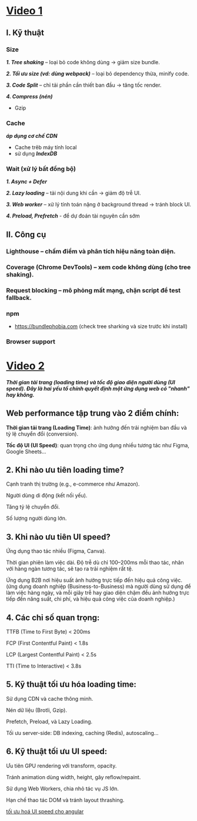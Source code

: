 # [Video 1](https://www.youtube.com/watch?v=WE2N07bd8ro&t=315s)
## I. Kỹ thuật

### Size

***1. Tree shaking*** – loại bỏ code không dùng → giảm size bundle.

***2. Tối ưu size (vd: dùng webpack)*** – loại bỏ dependency thừa, minify code.

***3. Code Split*** – chỉ tải phần cần thiết ban đầu → tăng tốc render.

***4. Compress (nén)***
- Gzip

### Cache 
***áp dụng cơ chế CDN***
- Cache trêb máy tính local
- sử dụng ***IndexDB***
      
### Wait (xử lý bất đồng bộ)
***1. Async + Defer***

***2. Lazy loading*** – tải nội dung khi cần → giảm độ trễ UI.

***3. Web worker*** – xử lý tính toán nặng ở background thread → tránh block UI.

***4. Preload, Prefretch*** - để dự đoán tài nguyên cần sớm

## II. Công cụ

### Lighthouse – chấm điểm và phân tích hiệu năng toàn diện.

### Coverage (Chrome DevTools) – xem code không dùng (cho tree shaking).

### Request blocking – mô phỏng mất mạng, chặn script để test fallback.

### npm
- https://bundlephobia.com (check tree sharking và size trước khi install)

### Browser support


# [Video 2](https://www.youtube.com/watch?v=KUdqbIHn8Ic)

***Thời gian tải trang (loading time) và tốc độ giao diện người dùng (UI speed). Đây là hai yếu tố chính quyết định một ứng dụng web có "nhanh" hay không.***

## Web performance tập trung vào 2 điểm chính:

**Thời gian tải trang (Loading Time)**: ảnh hưởng đến trải nghiệm ban đầu và tỷ lệ chuyển đổi (conversion).

**Tốc độ UI (UI Speed)**: quan trọng cho ứng dụng nhiều tương tác như Figma, Google Sheets...

## 2. Khi nào ưu tiên loading time?

Cạnh tranh thị trường (e.g., e-commerce như Amazon).

Người dùng di động (kết nối yếu).

Tăng tỷ lệ chuyển đổi.

Số lượng người dùng lớn.

## 3. Khi nào ưu tiên UI speed?

Ứng dụng thao tác nhiều (Figma, Canva).

Thời gian phiên làm việc dài. Độ trễ dù chỉ 100–200ms mỗi thao tác, nhân với hàng ngàn tương tác, sẽ tạo ra trải nghiệm rất tệ.

Ứng dụng B2B nơi hiệu suất ảnh hưởng trực tiếp đến hiệu quả công việc. (ứng dụng doanh nghiệp (Business-to-Business) mà người dùng sử dụng để làm việc hàng ngày, và mỗi giây trễ hay giao diện chậm đều ảnh hưởng trực tiếp đến năng suất, chi phí, và hiệu quả công việc của doanh nghiệp.)

## 4. Các chỉ số quan trọng:

TTFB (Time to First Byte) < 200ms

FCP (First Contentful Paint) < 1.8s

LCP (Largest Contentful Paint) < 2.5s

TTI (Time to Interactive) < 3.8s

## 5. Kỹ thuật tối ưu hóa loading time:

Sử dụng CDN và cache thông minh.

Nén dữ liệu (Brotli, Gzip).

Prefetch, Preload, và Lazy Loading.

Tối ưu server-side: DB indexing, caching (Redis), autoscaling...

## 6. Kỹ thuật tối ưu UI speed:

Ưu tiên GPU rendering với transform, opacity.

Tránh animation dùng width, height, gây reflow/repaint.

Sử dụng Web Workers, chia nhỏ tác vụ JS lớn.

Hạn chế thao tác DOM và tránh layout thrashing.

[tối ưu hoá UI speed cho angular](https://github.com/datnd35-angular/UI-speed-angular/blob/main/README.md)
